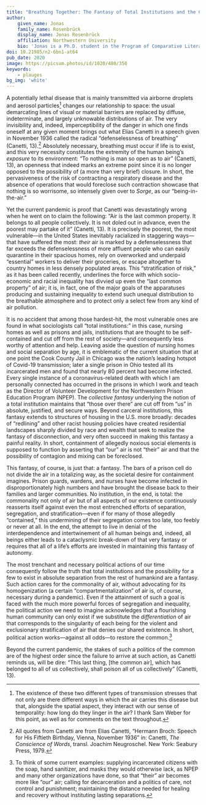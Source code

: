 ```yaml
---
title: "Breathing Together: The Fantasy of Total Institutions and the Commonality of Air"
author:
    given_name: Jonas
    family_name: Rosenbrück
    display_name: Jonas Rosenbrück
    affiliation: Northwestern University
    bio: 'Jonas is a Ph.D. student in the Program of Comparative Literary Studies with a home department in German. Originally from Bochum, Germany, he received his B.A. in philosophy from Yale University in 2014 with a senior project on Martin Heidegger. He came to Northwestern in 2014 and spent the academic year 2017-18 in Paris as a fellow in the “Paris Program in Critical Theory.”'
doi: 10.21985/n2-6bn1-at64
pub_date: 2020
image: https://picsum.photos/id/1020/480/350
keywords:
    - plauges
bg_img: 'white'
---
```


A potentially lethal disease that is mainly transmitted via airborne droplets and aerosol particles[^1] changes our relationship to space: the usual demarcating lines of visual or material barriers are replaced by diffuse, indeterminate, and largely unknowable distributions of air. The very invisibility and, indeed, imperceptibility of the danger in which one finds oneself at any given moment brings out what Elias Canetti in a speech given in November 1936 called the radical “defenselessness of breathing” (Canetti, 13).[^2] Absolutely necessary, breathing must occur if life is to exist, and this very necessity constitutes the extremity of the human being’s *exposure* to its environment: “To nothing is man so open as to air” (Canetti, 13), an openness that indeed marks an extreme point since it is no longer opposed to the possibility of (a more than very brief) closure. In short, the pervasiveness of the risk of contracting a respiratory disease and the absence of operations that would foreclose such contraction showcase that nothing is so worrisome, so intensely given over to *Sorge*, as our “being-in-the-air.”

Yet the current pandemic is proof that Canetti was devastatingly wrong when he went on to claim the following: “Air is the last common property. It belongs to all people collectively. It is not doled out in advance, even the poorest may partake of it” (Canetti, 13). It is precisely the poorest, the most vulnerable—in the United States inevitably racialized in staggering ways—that have suffered the most: *their* air is marked by a defenselessness that far exceeds the defenselessness of more affluent people who can easily quarantine in their spacious homes, rely on overworked and underpaid “essential” workers to deliver their groceries, or escape altogether to country homes in less densely populated areas. This “stratification of risk,” as it has been called recently, underlines the force with which socio-economic and racial inequality has divvied up even the “last common property” of air; it is, in fact, one of the major goals of the apparatuses producing and sustaining inequality to extend such unequal distribution to the breathable atmosphere and to protect only a select few from any kind of air pollution.

It is no accident that among those hardest-hit, the most vulnerable ones are found in what sociologists call “total institutions:” in this case, nursing homes as well as prisons and jails, institutions that are thought to be self-contained and cut off from the rest of society—and consequently less worthy of attention and help. Leaving aside the question of nursing homes and social separation by age, it is emblematic of the current situation that at one point the Cook County Jail in Chicago was the nation’s leading hotspot of Covid-19 transmission; later a single prison in Ohio tested all its incarcerated men and found that nearly 80 percent had become infected. Every single instance of a coronavirus-related death with which I am personally connected has occurred in the prisons in which I work and teach as the Director of Volunteer Development for the Northwestern Prison Education Program (NPEP). The *collective fantasy* underlying the notion of a total institution maintains that “those over there” are cut off from “us” in absolute, justified, and secure ways. Beyond carceral institutions, this fantasy extends to structures of housing in the U.S. more broadly: decades of “redlining” and other racist housing policies have created residential landscapes sharply divided by race and wealth that seek to realize the fantasy of disconnection, and very often succeed in making this fantasy a painful reality. In short, containment of allegedly noxious social elements is supposed to function by asserting that “our” air is not “their” air and that the possibility of contagion and mixing can be foreclosed.

This fantasy, of course, is just that: a fantasy. The bars of a prison cell do not divide the air in a totalizing way, as the societal desire for containment imagines. Prison guards, wardens, and nurses have become infected in disproportionately high numbers and have brought the disease back to their families and larger communities. No institution, in the end, is total: the commonality not only of air but of all aspects of our existence continuously reasserts itself against even the most entrenched efforts of separation, segregation, and stratification—even if for many of those allegedly “contained,” this undermining of their segregation comes too late, too feebly or never at all. In the end, the attempt to live in denial of the interdependence and intertwinement of all human beings and, indeed, all beings either leads to a cataclysmic break-down of that very fantasy or requires that all of a life’s efforts are invested in maintaining this fantasy of autonomy.

The most trenchant and necessary political actions of our time consequently follow the truth that total institutions and the possibility for a few to exist in absolute separation from the rest of humankind are a fantasy. Such action cares for the commonality of air, without advocating for its homogenization (a certain “compartmentalization” of air is, of course, necessary during a pandemic). Even if the attainment of such a goal is faced with the much more powerful forces of segregation and inequality, the political action we need to imagine acknowledges that a flourishing human community can only exist if we substitute the *differentiation* of air that corresponds to the singularity of each being for the violent and exclusionary stratification of air that denies our shared existence. In short, political action works—against all odds—to restore the common.[^3]

Beyond the current pandemic, the stakes of such a politics of the common are of the highest order since the failure to arrive at such action, as Canetti reminds us, will be dire: “This last thing, \[the common air\], which has belonged to all of us collectively, shall poison all of us collectively” (Canetti, 13).

[^1]: The existence of these two different types of transmission stresses that not only are there different ways in which the air carries this disease but that, alongside the spatial aspect, they interact with our sense of temporality: how long do they linger in the air? I thank Sam Weber for this point, as well as for comments on the text throughout.

[^2]: All quotes from Canetti are from Elias Canetti, “Hermann Broch: Speech for His Fiftieth Birthday, Vienna, November 1936” in: Canetti, *The Conscience of Words*, transl. Joachim Neugroschel. New York: Seabury Press, 1979.

[^3]: To think of some current examples: supplying incarcerated citizens with the soap, hand sanitizer, and masks they would otherwise lack, as NPEP and many other organizations have done, so that “their” air becomes more like “our” air; calling for decarceration and a politics of care, not control and punishment; maintaining the distance needed for healing and recovery without instituting lasting separations.
